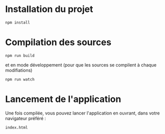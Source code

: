 # Installation du projet

    npm install

# Compilation des sources

    npm run build

et en mode développement (pour que les sources se compilent à chaque modifiations)

    npm run watch

# Lancement de l'application

Une fois compilée, vous pouvez lancer l'application en ouvrant, dans votre navigateur préféré :

    index.html
